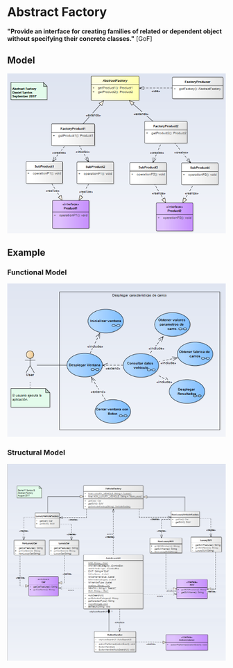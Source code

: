 # Abstract Factory

__"Provide an interface for creating families of related or dependent object without specifying their concrete classes."__ [GoF]

## Model
![Model](abstract_factory.png)

## Example

### Functional Model
  ![functional](exercise/functional.png)

### Structural Model
  ![structural](exercise/structural.png)
